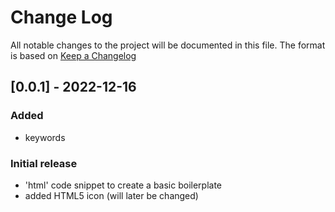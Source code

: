 # Change Log

All notable changes to the project will be documented in this file.
The format is based on [Keep a Changelog](https://keepachangelog.com/en/1.0.0/)

## [0.0.1] - 2022-12-16

### Added

- keywords

### Initial release

- 'html' code snippet to create a basic boilerplate
- added HTML5 icon (will later be changed)

